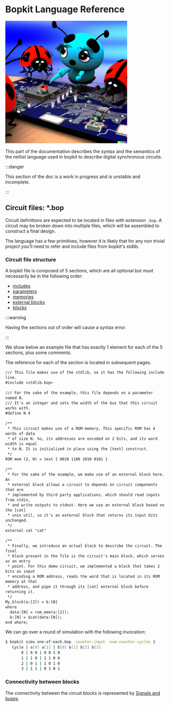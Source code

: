 # Bopkit Language Reference

<p>
  <img
    src="https://github.com/mbarbin/bopkit/blob/assets/image/bopkit-language-reference.png?raw=true"
    width='384'
    alt="Logo"
  />
</p>

This part of the documentation describes the syntax and the semantics of the netlist language used in bopkit to describe digital synchronous circuits.

:::danger

This section of the doc is a work in progress and is unstable and incomplete.

:::

## Circuit files: *.bop

Circuit definitions are expected to be located in files with extension
`.bop`. A circuit may be broken down into multiple files, which will be assembled to construct a final design.

The language has a few primitives, however it is likely that for any non trivial
project you'll need to refer and include files from bopkit's stdlib.

### Circuit file structure

A bopkit file is composed of 5 sections, which are all optional but must
necessarily be in the following order:

- [includes](includes.md)
- [parameters](parameters.md)
- [memories](memories.md)
- [external blocks](external-blocks.md)
- [blocks](blocks.md)

:::warning

Having the sections out of order will cause a syntax error.

:::

We show below an example file that has exactly 1 element for each of the 5
sections, plus some comments.

The reference for each of the section is located in subsequent pages.

<!-- $MDX file=one-of-each.bop -->
```bopkit
/// This file makes use of the stdlib, so it has the following include line.
#include <stdlib.bop>

/// For the sake of the example, this file depends on a parameter named N.
/// It's an integer and sets the width of the bus that this circuit works with.
#define N 4

/**
 * This circuit makes use of a ROM memory. This specific ROM has 4 words of data
 * of size N. So, its addresses are encoded on 2 bits, and its word width is equal
 * to N. It is initialized in place using the [text] construct.
 */
ROM mem (2, N) = text { 0010 1100 1010 0101 }

/**
 * For the sake of the example, we make use of an external block here. An
 * external block allows a circuit to depends on circuit components that are
 * implemented by third party applications, which should read inputs from stdin,
 * and write outputs to stdout. Here we use an external block based on the [cat]
 * unix util, so it's an external block that returns its input bits unchanged.
 */
external cat "cat"

/**
 * Finally, we introduce an actual block to describe the circuit. The final
 * block present in the file is the circuit's main block, which serves as an entry
 * point. For this demo circuit, we implemented a block that takes 2 bits as input
 * encoding a ROM address, reads the word that is located in its ROM memory at that
 * address, and pipe it through its [cat] external block before returning it.
 */
My_block(a:[2]) = b:[N]
where
  data:[N] = rom_mem(a:[2]);
  b:[N] = $cat(data:[N]);
end where;
```

We can go over a round of simulation with the following invocation:

```sh
$ bopkit simu one-of-each.bop -counter-input -num-counter-cycles 1
   Cycle | a[0] a[1] | b[0] b[1] b[2] b[3]
       0 | 0 0 | 0 0 1 0
       1 | 1 0 | 1 1 0 0
       2 | 0 1 | 1 0 1 0
       3 | 1 1 | 0 1 0 1
```

### Connectivity between blocks

The connectivity between the circuit blocks is represented by
[Signals and buses](signals-and-buses.md).
